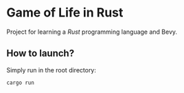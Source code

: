 # Game of Life in Rust
Project for learning a _Rust_ programming language and Bevy.

## How to launch?
Simply run in the root directory:
```bash
cargo run
```

